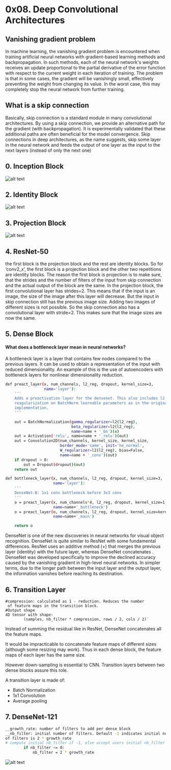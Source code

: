  # 0x08. Deep Convolutional Architectures

 ## Vanishing gradient problem
In machine learning, the vanishing gradient problem is encountered when training artificial neural networks with gradient-based learning methods and backpropagation. In such methods, each of the neural network's weights receives an update proportional to the partial derivative of the error function with respect to the current weight in each iteration of training. The problem is that in some cases, the gradient will be vanishingly small, effectively preventing the weight from changing its value. In the worst case, this may completely stop the neural network from further training.

 ## What is a skip connection
Basically, skip connection is a standard module in many convolutional architectures. By using a skip connection, we provide an alternative path for the gradient (with backpropagation). It is experimentally validated that these additional paths are often beneficial for the model convergence. Skip connections in deep architectures, as the name suggests, skip some layer in the neural network and feeds the output of one layer as the input to the next layers (instead of only the next one)

## 0. Inception Block

  ![alt text](https://holbertonintranet.s3.amazonaws.com/uploads/medias/2018/12/4a550a5b5501521f794b.png?X-Amz-Algorithm=AWS4-HMAC-SHA256&X-Amz-Credential=AKIARDDGGGOUWMNL5ANN%2F20210213%2Fus-east-1%2Fs3%2Faws4_request&X-Amz-Date=20210213T213454Z&X-Amz-Expires=86400&X-Amz-SignedHeaders=host&X-Amz-Signature=6d3af89a55eff42e263d17e786d9597320fef5750a6b447845cc612cbe031e81)
  
## 2. Identity Block
  

![alt text](https://holbertonintranet.s3.amazonaws.com/uploads/medias/2018/12/a884dfda60c795f11df7.png?X-Amz-Algorithm=AWS4-HMAC-SHA256&X-Amz-Credential=AKIARDDGGGOUWMNL5ANN%2F20210213%2Fus-east-1%2Fs3%2Faws4_request&X-Amz-Date=20210213T213454Z&X-Amz-Expires=86400&X-Amz-SignedHeaders=host&X-Amz-Signature=fdd29dbc78746252bbc4f20752928f6935946c58f20226feb043946235596813)

 ## 3. Projection Block
![alt text](https://holbertonintranet.s3.amazonaws.com/uploads/medias/2018/12/058c583d20b067c344c9.png?X-Amz-Algorithm=AWS4-HMAC-SHA256&X-Amz-Credential=AKIARDDGGGOUWMNL5ANN%2F20210213%2Fus-east-1%2Fs3%2Faws4_request&X-Amz-Date=20210213T213454Z&X-Amz-Expires=86400&X-Amz-SignedHeaders=host&X-Amz-Signature=3f0db4f9a5e30dabc8027a9202b9eb44522802206b1ea178c04eb58d48055a08)

## 4. ResNet-50 
the first block is the projection block and the rest are identity blocks. So for ‘conv2_x’, the first block is a projection block and the other two repetitions are identity blocks.
The reason the first block is projection is to make sure, that the strides and the number of filters of the input from skip connection and the actual output of the block are the same. In the projection block, the first convolutional layer has strides=2. This means that if the input is an image, the size of the image after this layer will decrease. But the input in skip connection still has the previous image size. Adding two images of different sizes is not possible. So the skip connection also has a convolutional layer with stride=2. This makes sure that the image sizes are now the same.
## 5. Dense Block 
#### What does a bottleneck layer mean in neural networks?
A bottleneck layer is a layer that contains few nodes compared to the previous layers. It can be used to obtain a representation of the input with reduced dimensionality. An example of this is the use of autoencoders with bottleneck layers for nonlinear dimensionality reduction.
``` sh
def preact_layer(x, num_channels, l2_reg, dropout, kernel_size=3,
                 name='layer'):
    '''
    Adds a preactivation layer for the densenet. This also includes l2
    reagularization on BatchNorm learnable parameters as in the original
    implementation.
    '''

    out = BatchNormalization(gamma_regularizer=l2(l2_reg),
                             beta_regularizer=l2(l2_reg),
                             name=name + '_bn')(x)
    out = Activation('relu', name=name + '_relu')(out)
    out = Convolution2D(num_channels, kernel_size, kernel_size,
                        border_mode='same', init='he_normal',
                        W_regularizer=l2(l2_reg), bias=False,
                        name=name + '_conv')(out)
    if dropout > 0:
        out = Dropout(dropout)(out)
    return out

def bottleneck_layer(x, num_channels, l2_reg, dropout, kernel_size=3,
                     name='layer'):
    '''
    DenseNet-B: 1x1 conv bottleneck before 3x3 conv
    '''
    o = preact_layer(x, num_channels*4, l2_reg, dropout, kernel_size=1,
                     name=name+'_bottleneck')
    o = preact_layer(o, num_channels, l2_reg, dropout, kernel_size=kernel_size,
                     name=name+'_main')

    return o
```
DenseNet is one of the new discoveries in neural networks for visual object recognition. DenseNet is quite similar to ResNet with some fundamental differences. ResNet uses an additive method (+) that merges the previous layer (identity) with the future layer, whereas DenseNet concatenates .
DenseNet was developed specifically to improve the declined accuracy caused by the vanishing gradient in high-level neural networks. In simpler terms, due to the longer path between the input layer and the output layer, the information vanishes before reaching its destination.


## 6. Transition Layer
```
#compression: calculated as 1 - reduction. Reduces the number
 of feature maps in the transition block.
#Output shape
4D tensor with shape:
        (samples, nb_filter * compression, rows / 2, cols / 2)`
```
Instead of summing the residual like in ResNet, DenseNet concatenates all the feature maps.

It would be impracticable to concatenate feature maps of different sizes (although some resizing may work). Thus in each dense block, the feature maps of each layer has the same size.

However down-sampling is essential to CNN. Transition layers between two dense blocks assure this role.

A transition layer is made of:

* Batch Normalization
* 1x1 Convolution
* Average pooling
## 7. DenseNet-121
```sh
__growth_rate: number of filters to add per dense block
__nb_filter: initial number of filters. Default -1 indicates initial number
of filters is 2 * growth_rate
# compute initial nb_filter if -1, else accept users initial nb_filter
        if nb_filter <= 0:
            nb_filter = 2 * growth_rate
```
![alt text](https://holbertonintranet.s3.amazonaws.com/uploads/medias/2019/1/b3479cb963d9af59fd58.png?X-Amz-Algorithm=AWS4-HMAC-SHA256&X-Amz-Credential=AKIARDDGGGOUWMNL5ANN%2F20210213%2Fus-east-1%2Fs3%2Faws4_request&X-Amz-Date=20210213T213454Z&X-Amz-Expires=86400&X-Amz-SignedHeaders=host&X-Amz-Signature=f0f3bb0fc76cee0ceac758c6d323ba060c16f4c380de793f2d7479faab2892dd)

